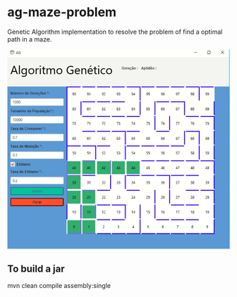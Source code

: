 # ag-maze-problem

Genetic Algorithm implementation to resolve the problem of find a optimal path in a maze.

![](docs/interface.png)

## To build a jar
mvn clean compile assembly:single
